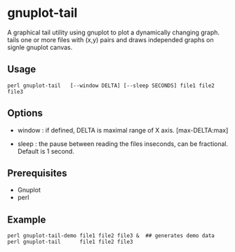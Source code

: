 # gnuplot-tail
A graphical tail utility using gnuplot to plot a dynamically changing graph.
tails one or more files with (x,y) pairs and draws independed graphs on signle gnuplot canvas.

## Usage

	perl gnuplot-tail	[--window DELTA] [--sleep SECONDS] file1 file2 file3

## Options

* window : if defined, DELTA is maximal range of X axis. [max-DELTA:max]

* sleep : the pause between reading the files inseconds, can be fractional. Default is 1 second.

## Prerequisites

* Gnuplot
* perl

## Example

	perl gnuplot-tail-demo file1 file2 file3 &  ## generates demo data
	perl gnuplot-tail      file1 file2 file3

